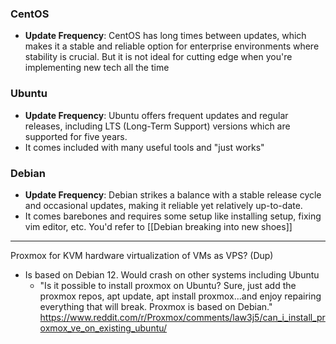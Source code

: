 
### CentOS
- **Update Frequency**: CentOS has long times between updates, which makes it a stable and reliable option for enterprise environments where stability is crucial. But it is not ideal for cutting edge when you're implementing new tech all the time

### Ubuntu
- **Update Frequency**: Ubuntu offers frequent updates and regular releases, including LTS (Long-Term Support) versions which are supported for five years.
- It comes included with many useful tools and "just works"

### Debian
- **Update Frequency**: Debian strikes a balance with a stable release cycle and occasional updates, making it reliable yet relatively up-to-date.
- It comes barebones and requires some setup like installing setup, fixing vim editor, etc. You'd refer to [[Debian breaking into new shoes]]

---

Proxmox for KVM hardware virtualization of VMs as VPS? (Dup)
- Is based on Debian 12. Would crash on other systems including Ubuntu
	- "Is it possible to install proxmox on Ubuntu? Sure, just add the proxmox repos, apt update, apt install proxmox...and enjoy repairing everything that will break. Proxmox is based on Debian."
	  https://www.reddit.com/r/Proxmox/comments/law3j5/can_i_install_proxmox_ve_on_existing_ubuntu/